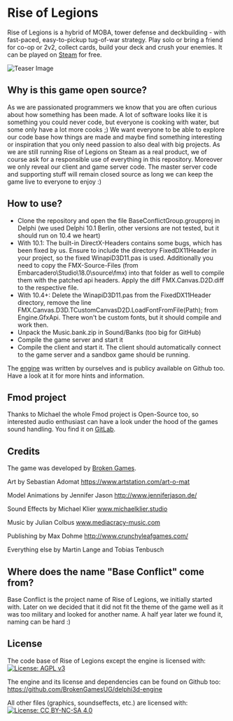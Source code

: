 # Rise of Legions
Rise of Legions is a hybrid of MOBA, tower defense and deckbuilding - with fast-paced, easy-to-pickup tug-of-war strategy. Play solo or bring a friend for co-op or 2v2, collect cards, build your deck and crush your enemies. It can be played on [Steam](https://store.steampowered.com/app/748940/Rise_of_Legions/) for free.

![Teaser Image](https://steamcdn-a.akamaihd.net/steam/apps/748940/ss_bc270313840c4e8567b2c69721f0d9155c0e7013.1920x1080.jpg?t=1602405461)

## Why is this game open source?
As we are passionated programmers we know that you are often curious about how something has been made. A lot of software looks like it is something you could never code, but everyone is cooking with water, but some only have a lot more cooks ;) We want everyone to be able to explore our code base how things are made and maybe find something interesting or inspiration that you only need passion to also deal with big projects. As we are still running Rise of Legions on Steam as a real product, we of course ask for a responsible use of everything in this repository. Moreover we only reveal our client and game server code. The master server code and supporting stuff will remain closed source as long we can keep the game live to everyone to enjoy :)

## How to use?

* Clone the repository and open the file BaseConflictGroup.groupproj in Delphi (we used Delphi 10.1 Berlin, other versions are not tested, but it should run on 10.4 we heart)
* With 10.1: The built-in DirectX-Headers contains some bugs, which has been fixed by us. Ensure to include the directory FixedDX11Header in your project, so the fixed WinapiD3D11.pas is used. Additionally you need to copy the FMX-Source-Files (from Embarcadero\Studio\18.0\source\fmx) into that folder as well to compile them with the patched api headers. Apply the diff FMX.Canvas.D2D.diff to the respective file.
* With 10.4+: Delete the WinapiD3D11.pas from the FixedDX11Header directory, remove the line FMX.Canvas.D3D.TCustomCanvasD2D.LoadFontFromFile(Path); from Engine.GfxApi. There won't be custom fonts, but it should compile and work then.
* Unpack the Music.bank.zip in Sound/Banks (too big for GitHub)
* Compile the game server and start it
* Compile the client and start it. The client should automatically connect to the game server and a sandbox game should be running. 

The [engine](https://github.com/BrokenGamesUG/delphi3d-engine) was written by ourselves and is publicy available on Github too. Have a look at it for more hints and information.

## Fmod project

Thanks to Michael the whole Fmod project is Open-Source too, so interested audio enthusiast can have a look under the hood of the games sound handling. You find it on [GitLab](https://gitlab.com/michaelklier/rise-of-legions).

## Credits

The game was developed by [Broken Games](http://brokengames.de/).


Art by Sebastian Adomat https://www.artstation.com/art-o-mat

Model Animations by Jennifer Jason http://www.jenniferjason.de/

Sound Effects by Michael Klier www.michaelklier.studio

Music by Julian Colbus www.mediacracy-music.com

Publishing by Max Dohme http://www.crunchyleafgames.com/

Everything else by Martin Lange and Tobias Tenbusch


## Where does the name "Base Conflict" come from?
Base Conflict is the project name of Rise of Legions, we initially started with. Later on we decided that it did not fit the theme of the game well as it was too military and looked for another name. A half year later we found it, naming can be hard :)

## License
The code base of Rise of Legions except the engine is licensed with:
[![License: AGPL v3](https://img.shields.io/badge/License-AGPL%20v3-blue.svg)](https://www.gnu.org/licenses/agpl-3.0)

The engine and its license and dependencies can be found on Github too: https://github.com/BrokenGamesUG/delphi3d-engine

All other files (graphics, soundseffects, etc.) are licensed with:
[![License: CC BY-NC-SA 4.0](https://img.shields.io/badge/License-CC%20BY--NC--SA%204.0-lightgrey.svg)](https://creativecommons.org/licenses/by-nc-sa/4.0/)
